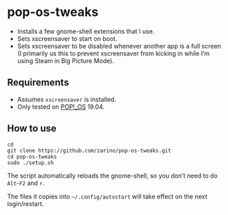 # pop-os-tweaks

* Installs a few gnome-shell extensions that I use.
* Sets xscreensaver to start on boot.
* Sets xscreensaver to be disabled whenever another app is a full screen (I primarily us this to prevent xscreensaver from kicking in while I’m using Steam in Big Picture Mode).

## Requirements

* Assumes `xscreensaver` is installed.
* Only tested on [POP!_OS](https://system76.com/pop) 19.04.

## How to use

    cd
    git clone https://github.com/zarino/pop-os-tweaks.git
    cd pop-os-tweaks
    sudo ./setup.sh

The script automatically reloads the gnome-shell, so you don’t need to do `Alt`-`F2` and `r`.

The files it copies into `~/.config/autostart` will take effect on the next login/restart.

